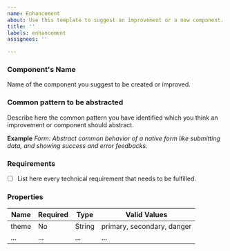 ```yaml
---
name: Enhancement
about: Use this template to suggest an improvement or a new component.
title: ''
labels: enhancement
assignees: ''

---
```


### Component's Name

Name of the component you suggest to be created or improved.

### Common pattern to be abstracted

Describe here the common pattern you have identified which you think an
improvement or component should abstract.


**Example**
*Form: Abstract common behavior of a native form like submitting data, and showing success and error feedbacks.*

### Requirements

- [ ] List here every technical requirement that needs to be fulfilled.

### Properties

| Name          | Required      | Type        | Valid Values                  |
|---------------|---------------|-------------|-------------------------------|
| theme         | No            | String      | primary, secondary, danger    |
| ...           | ...           | ...         | ...                           |
